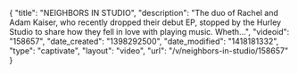 {
    "title": "NEIGHBORS IN STUDIO",
    "description": "The duo of Rachel and Adam Kaiser, who recently dropped their debut EP, stopped by the Hurley Studio to share how they fell in love with playing music. Wheth...",
    "videoid": "158657",
    "date_created": "1398292500",
    "date_modified": "1418181332",
    "type": "captivate",
    "layout": "video",
    "url": "\/v\/neighbors-in-studio\/158657"
}